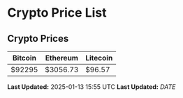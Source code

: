 # Crypto Price List

## Crypto Prices
| Bitcoin | Ethereum | Litecoin |
| ------- | -------- | -------- |
| $92295 | $3056.73 | $96.57 |
**Last Updated:** 2025-01-13 15:55 UTC
**Last Updated:** $DATE$
